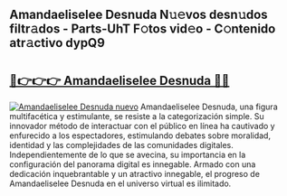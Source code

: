 ## Amandaeliselee Desnuda N𝚞𝚎vos desn𝚞dos filtr𝚊dos - Parts-UhT F𝚘tos vid𝚎o - C𝚘ntenido atr𝚊ctivo dypQ9

# <h2><a href="http://mb4n73.tromn.icu/?c=Amandaeliselee+Desnuda">🔗👉👉👉 Amandaeliselee Desnuda 🔗🔗</a></h2>

[![Amandaeliselee Desnuda nuevo](https://i.imgur.com/pEAQMta.gif)](http://mb4n73.tromn.icu/?c=Amandaeliselee+Desnuda)
Amandaeliselee Desnuda, una figura multifacética y estimulante, se resiste a la categorización simple. Su innovador método de interactuar con el público en línea ha cautivado y enfurecido a los espectadores, estimulando debates sobre moralidad, identidad y las complejidades de las comunidades digitales. Independientemente de lo que se avecina, su importancia en la configuración del panorama digital es innegable. Armado con una dedicación inquebrantable y un atractivo innegable, el progreso de Amandaeliselee Desnuda en el universo virtual es ilimitado.

